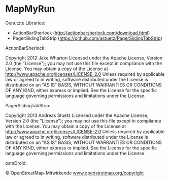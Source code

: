 MapMyRun
========
Genutzte Libraries:
  - ActionBarSherlock (http://actionbarsherlock.com/download.html)
  - PagerSlidingTabStrip (https://github.com/astuetz/PagerSlidingTabStrip)

ActionBarSherlock:

Copyright 2012 Jake Wharton
Licensed under the Apache License, Version 2.0 (the "License");
you may not use this file except in compliance with the License.
You may obtain a copy of the License at
   http://www.apache.org/licenses/LICENSE-2.0
Unless required by applicable law or agreed to in writing, software
distributed under the License is distributed on an "AS IS" BASIS,
WITHOUT WARRANTIES OR CONDITIONS OF ANY KIND, either express or implied.
See the License for the specific language governing permissions and
limitations under the License.


PagerSlidingTabStrip:

Copyright 2013 Andreas Stuetz
Licensed under the Apache License, Version 2.0 (the "License");
you may not use this file except in compliance with the License.
You may obtain a copy of the License at
   http://www.apache.org/licenses/LICENSE-2.0
Unless required by applicable law or agreed to in writing, software
distributed under the License is distributed on an "AS IS" BASIS,
WITHOUT WARRANTIES OR CONDITIONS OF ANY KIND, either express or implied.
See the License for the specific language governing permissions and
limitations under the License.

osmDroid:

© OpenStreetMap-Mitwirkende
www.openstretmap.org/copyright
